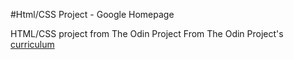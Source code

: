 #Html/CSS Project - Google Homepage

HTML/CSS project from The Odin Project
From The Odin Project's [curriculum](http://www.theodinproject.com/web-development-101/html-css)
